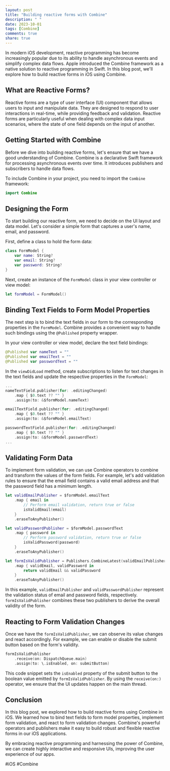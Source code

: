 ```yaml
---
layout: post
title: "Building reactive forms with Combine"
description: " "
date: 2023-10-01
tags: [Combine]
comments: true
share: true
---
```


In modern iOS development, reactive programming has become increasingly popular due to its ability to handle asynchronous events and simplify complex data flows. Apple introduced the Combine framework as a native solution to reactive programming in Swift. In this blog post, we'll explore how to build reactive forms in iOS using Combine.

## What are Reactive Forms?

Reactive forms are a type of user interface (UI) component that allows users to input and manipulate data. They are designed to respond to user interactions in real-time, while providing feedback and validation. Reactive forms are particularly useful when dealing with complex data input scenarios, where the state of one field depends on the input of another.

## Getting Started with Combine

Before we dive into building reactive forms, let's ensure that we have a good understanding of Combine. Combine is a declarative Swift framework for processing asynchronous events over time. It introduces publishers and subscribers to handle data flows.

To include Combine in your project, you need to import the `Combine` framework:

```swift
import Combine
```

## Designing the Form

To start building our reactive form, we need to decide on the UI layout and data model. Let's consider a simple form that captures a user's name, email, and password.

First, define a class to hold the form data:

```swift
class FormModel {
    var name: String?
    var email: String?
    var password: String?
}
```

Next, create an instance of the `FormModel` class in your view controller or view model:

```swift
let formModel = FormModel()
```

## Binding Text Fields to Form Model Properties

The next step is to bind the text fields in our form to the corresponding properties in the `FormModel`. Combine provides a convenient way to handle such bindings using the `@Published` property wrapper.

In your view controller or view model, declare the text field bindings:

```swift
@Published var nameText = ""
@Published var emailText = ""
@Published var passwordText = ""
```

In the `viewDidLoad` method, create subscriptions to listen for text changes in the text fields and update the respective properties in the `FormModel`:

```swift
...
nameTextField.publisher(for: .editingChanged)
    .map { $0.text ?? "" }
    .assign(to: &$formModel.nameText)

emailTextField.publisher(for: .editingChanged)
    .map { $0.text ?? "" }
    .assign(to: &$formModel.emailText)

passwordTextField.publisher(for: .editingChanged)
    .map { $0.text ?? "" }
    .assign(to: &$formModel.passwordText)
...
```

## Validating Form Data

To implement form validation, we can use Combine operators to combine and transform the values of the form fields. For example, let's add validation rules to ensure that the email field contains a valid email address and that the password field has a minimum length.

```swift
let validEmailPublisher = $formModel.emailText
    .map { email in
        // Perform email validation, return true or false
        isValidEmail(email)
    }
    .eraseToAnyPublisher()

let validPasswordPublisher = $formModel.passwordText
    .map { password in
        // Perform password validation, return true or false
        isValidPassword(password)
    }
    .eraseToAnyPublisher()

let formIsValidPublisher = Publishers.CombineLatest(validEmailPublisher, validPasswordPublisher)
    .map { validEmail, validPassword in
        return validEmail && validPassword
    }
    .eraseToAnyPublisher()
```

In this example, `validEmailPublisher` and `validPasswordPublisher` represent the validation status of email and password fields, respectively. `formIsValidPublisher` combines these two publishers to derive the overall validity of the form.

## Reacting to Form Validation Changes

Once we have the `formIsValidPublisher`, we can observe its value changes and react accordingly. For example, we can enable or disable the submit button based on the form's validity.

```swift
formIsValidPublisher
    .receive(on: DispatchQueue.main)
    .assign(to: \.isEnabled, on: submitButton)
```

This code snippet sets the `isEnabled` property of the submit button to the boolean value emitted by `formIsValidPublisher`. By using the `receive(on:)` operator, we ensure that the UI updates happen on the main thread.

## Conclusion

In this blog post, we explored how to build reactive forms using Combine in iOS. We learned how to bind text fields to form model properties, implement form validation, and react to form validation changes. Combine's powerful operators and publishers make it easy to build robust and flexible reactive forms in our iOS applications.

By embracing reactive programming and harnessing the power of Combine, we can create highly interactive and responsive UIs, improving the user experience of our apps.

#iOS #Combine